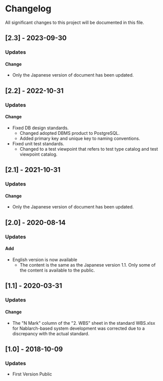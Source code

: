 # Changelog

All significant changes to this project will be documented in this file.

## [2.3] - 2023-09-30
### Updates
#### Change
- Only the Japanese version of document has been updated.

## [2.2] - 2022-10-31
### Updates
#### Change
- Fixed DB design standards.
  - Changed adopted DBMS product to PostgreSQL.
  - Added primary key and unique key to naming conventions.
- Fixed unit test standards.
  - Changed to a test viewpoint that refers to test type catalog and test viewpoint catalog.

## [2.1] - 2021-10-31
### Updates
#### Change
- Only the Japanese version of document has been updated.


## [2.0] - 2020-08-14
### Updates
#### Add
- English version is now available
  - The content is the same as the Japanese version 1.1. Only some of the content is available to the public.


## [1.1] - 2020-03-31
### Updates
#### Change
- The "N Mark" column of the "2. WBS" sheet in the standard WBS.xlsx for Nablarch-based system development was corrected due to a discrepancy with the actual standard.


## [1.0] - 2018-10-09
### Updates
- First Version Public
